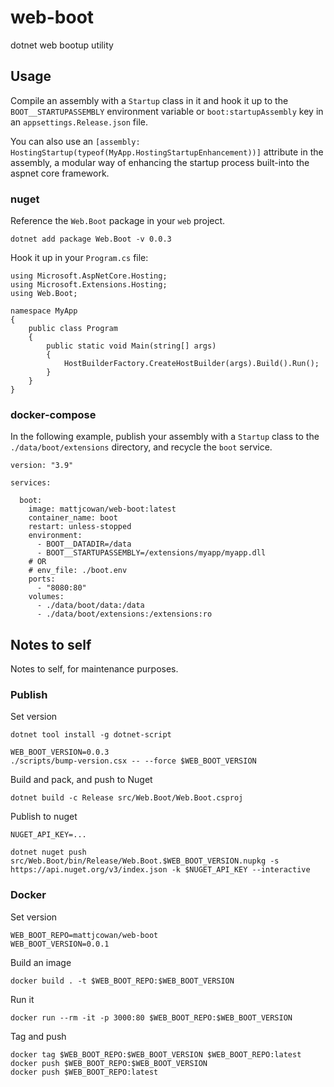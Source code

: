 # web-boot

dotnet web bootup utility

## Usage

Compile an assembly with a `Startup` class in it and hook it up to the `BOOT__STARTUPASSEMBLY` environment
variable or `boot:startupAssembly` key in an `appsettings.Release.json` file.

You can also use an `[assembly: HostingStartup(typeof(MyApp.HostingStartupEnhancement))]` 
attribute in the assembly, a modular way of enhancing the startup process built-into the aspnet core framework.

### nuget

Reference the `Web.Boot` package in your `web` project.

```
dotnet add package Web.Boot -v 0.0.3
```

Hook it up in your `Program.cs` file:

```
using Microsoft.AspNetCore.Hosting;
using Microsoft.Extensions.Hosting;
using Web.Boot;

namespace MyApp
{
    public class Program
    {
        public static void Main(string[] args)
        {
            HostBuilderFactory.CreateHostBuilder(args).Build().Run();
        }
    }
}
```

### docker-compose

In the following example, publish your assembly with a `Startup` class to the `./data/boot/extensions` directory, and recycle the `boot` service.

```
version: "3.9"

services:

  boot:
    image: mattjcowan/web-boot:latest
    container_name: boot
    restart: unless-stopped
    environment: 
      - BOOT__DATADIR=/data
      - BOOT__STARTUPASSEMBLY=/extensions/myapp/myapp.dll
    # OR
    # env_file: ./boot.env
    ports:
      - "8080:80"
    volumes:
      - ./data/boot/data:/data
      - ./data/boot/extensions:/extensions:ro
```

## Notes to self

Notes to self, for maintenance purposes.

### Publish

Set version

```
dotnet tool install -g dotnet-script

WEB_BOOT_VERSION=0.0.3
./scripts/bump-version.csx -- --force $WEB_BOOT_VERSION
```

Build and pack, and push to Nuget

```
dotnet build -c Release src/Web.Boot/Web.Boot.csproj
```

Publish to nuget

```
NUGET_API_KEY=...

dotnet nuget push src/Web.Boot/bin/Release/Web.Boot.$WEB_BOOT_VERSION.nupkg -s https://api.nuget.org/v3/index.json -k $NUGET_API_KEY --interactive
```

### Docker

Set version

```
WEB_BOOT_REPO=mattjcowan/web-boot
WEB_BOOT_VERSION=0.0.1
```

Build an image

```
docker build . -t $WEB_BOOT_REPO:$WEB_BOOT_VERSION
```

Run it

```
docker run --rm -it -p 3000:80 $WEB_BOOT_REPO:$WEB_BOOT_VERSION
```

Tag and push

```
docker tag $WEB_BOOT_REPO:$WEB_BOOT_VERSION $WEB_BOOT_REPO:latest
docker push $WEB_BOOT_REPO:$WEB_BOOT_VERSION
docker push $WEB_BOOT_REPO:latest
```

